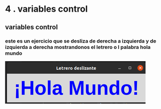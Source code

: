 # 4 . variables control

## variables control

### este es un ejercicio que se desliza de derecha a izquierda  y de izquierda a derecha mostrandonos el letrero o l palabra hola mundo

![variables control](variables_control.png "variables control")
